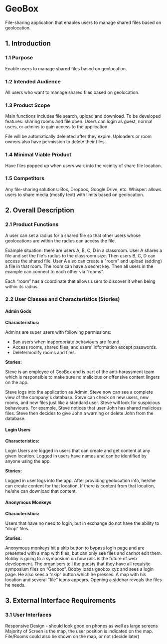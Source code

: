 # GeoBox
File-sharing application that enables users to manage shared files based on geolocation.

## 1.        Introduction
### 1.1        Purpose
Enable users to manage shared files based on geolocation.

### 1.2        Intended Audience
All users who want to manage shared files based on geolocation.

### 1.3        Product Scope
Main functions includes file search, upload and download. To be developed features: sharing rooms and file open. Users can login as guest, normal users, or admins to gain access to the application. 

File will be automatically deleleted after they expire. Uploaders or room owners also have permission to delete their files.

### 1.4		Minimal Viable Product
Have files popped up when users walk into the vicinity of share file location.

### 1.5		Competitors
Any file-sharing solutions: Box, Dropbox, Google Drive, etc.
Whisper: allows users to share media (mostly text) with limits based on geolocation.  

## 2.        Overall Description
### 2.1        Product Functions
A user can set a radius for a shared file so that other users whose geolocations are within the radius can access the file.

Example situation: there are users A, B, C, D in a classroom. User A shares a file and set the file's radius to the classroom size. Then users B, C, D can access the shared file. User A also can create a "room" and upload (adding) a file in that room. The room can have a secret key. Then all users in the example can connect to each other via “rooms”. 

Each “room” has a coordinate that allows users to discover it when being within its radius.
### 2.2       User Classes and Characteristics (Stories)
#### Admin Gods
**Characteristics:**
 
Admins are super users with following permissions:
- Ban users when inappropriate behaviours are found.
- Access rooms, shared files, and users' information except passwords. 
- Delete/modify rooms and files.

**Stories:**  

Steve is an employee of GeoBox and is part of the anti-harassment team which is responsible to make sure no malicious or offensive content lingers on the app.  
 	
Steve logs into the application as Admin. Steve now can see a complete view of the company's database. Steve can check on new users, new rooms, and new files just like a standard user. Steve will look for suspicious behaviours. For example, Steve notices that user John has shared malicious files. Steve then decides to give John a warning or delete John from the database. 

#### Login Users
**Characteristics:**

Login Users are logged in users that can create and get content at any given location. Logged in users have names and can be identified by anyone using the app. 

**Stories:**

Logged in user logs into the app. After providing geolocation info, he/she can create content for that location. If there is content from that location, he/she can download that content. 
#### Anonymous Monkeys
**Characteristics:**

Users that have no need to login, but in exchange do not have the ability to “drop” files.

**Stories:**
	
Anonymous monkeys hit a skip button to bypass login page and are presented with a map with files, but can only see files and cannot edit them.
Bobby is going to a symposium on how rails is the future of web development. The organisers tell the guests that they have all requisite symposium files on “Geobox”. Bobby loads geobox.xyz and sees a login page. He also sees a “skip” button which he presses. A map with his location and several “file” icons appears. Opening a sidebar reveals the files he needs.

## 3.        External Interface Requirements
### 3.1        User Interfaces
Responsive Design - should look good on phones as well as large screens
Majority of Screen is the map, the user position is indicated on the map.
File/Rooms could also be shown on the map, or not (decide later)
